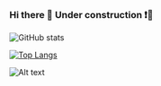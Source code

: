### Hi there 👋 Under construction ❗🚧

![GitHub stats](https://github-readme-stats.vercel.app/api?username=SuhaDemirel&theme=gruvbox&show_icons=true&count_private=true)

[![Top Langs](https://github-readme-stats.vercel.app/api/top-langs/?username=SuhaDemirel&layout=compact&langs_count=8&count_private=true)](https://github.com/anuraghazra/github-readme-stats)

![Alt text](https://spotify-recently-played-readme.vercel.app/api?user=sühademirel&count=50)
<!--
**SuhaDemirel/SuhaDemirel** is a ✨ _special_ ✨ repository because its `README.md` (this file) appears on your GitHub profile.

Here are some ideas to get you started:

- 🔭 I’m currently working on ...
- 🌱 I’m currently learning ...
- 👯 I’m looking to collaborate on ...
- 🤔 I’m looking for help with ...
- 💬 Ask me about ...
- 📫 How to reach me: ...
- 😄 Pronouns: ...
- ⚡ Fun fact: ...
-->

